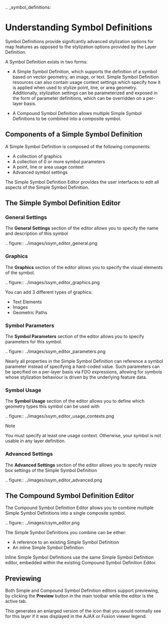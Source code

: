 .. _symbol_definitions:

# Understanding Symbol Definitions

Symbol Definitions provide signifcantly advanced stylization options for map features as opposed to the stylization options provided by the Layer Definition.

A Symbol Definition exists in two forms:

 * A Simple Symbol Definition, which supports the definition of a symbol based on vector geometry, an image, or text. Simple Symbol Definition resources can also contain usage context settings which specify how it is applied when used to stylize point, line, or area geometry. Additionally, stylization settings can be parameterized and exposed in the form of parameter definitions, which can be overridden on a per-layer basis.
 
 * A Compound Symbol Definition allows multiple Simple Symbol Definitions to be combined into a composite symbol.

## Components of a Simple Symbol Definition

A Simple Symbol Definition is composed of the following components:

 * A collection of graphics
 * A collection of 0 or more symbol parameters
 * A point, line or area usage context
 * Advanced symbol settings
 
The Simple Symbol Definition Editor provides the user interfaces to edit all aspects of the Simple Symbol
Definition.

## The Simple Symbol Definition Editor

### General Settings

The **General Settings** section of the editor allows you to specify the name and description of this symbol

.. figure:: ../images/ssym_editor_general.png

### Graphics

The **Graphics** section of the editor allows you to specify the visual elements of the symbol. 

.. figure:: ../images/ssym_editor_graphics.png

You can add 3 different types of graphics:

 * Text Elements
 * Images
 * Geometric Paths

### Symbol Parameters

The **Symbol Parameters** section of the editor allows you to specify parameters for this symbol. 

.. figure:: ../images/ssym_editor_parameters.png

Nearly all properties in the Simple Symbol Definition can reference a symbol parameter instead of specifying
a hard-coded value. Such parameters can be specified on a per-layer basis via FDO expressions, allowing for
symbols whose stylization behaviour is driven by the underlying feature data.

### Symbol Usage

The **Symbol Usage** section of the editor allows you to define which geometry types this symbol can be
used with

.. figure:: ../images/ssym_editor_usage_contexts.png

> [!NOTE]
> You must specify at least one usage context. Otherwise, your symbol is not usable in any layer definition.

### Advanced Settings

The **Advanced Settings** section of the editor allows you to specify resize box settings of the Simple Symbol Definition

.. figure:: ../images/ssym_editor_advanced.png

## The Compound Symbol Definition Editor

The Compound Symbol Definition Editor allows you to combine multiple Simple Symbol Definitions into a single composite symbol.

.. figure:: ../images/csym_editor.png

The Simple Symbol Definitions you combine can be either:

 * A reference to an existing Simple Symbol Definition
 * An inline Simple Symbol Definition

Inline Simple Symbol Definitions use the same Simple Symbol Definition editor, embedded within the existing Compound Symbol Definition Editor.

## Previewing

Both Simple and Compound Symbol Definition editors support previewing, by clicking the **Preview** button in the main toolbar while the editor is the active tab. 

This generates an enlarged version of the icon that you would normally see for this layer if it was displayed in the AJAX or Fusion viewer legend.